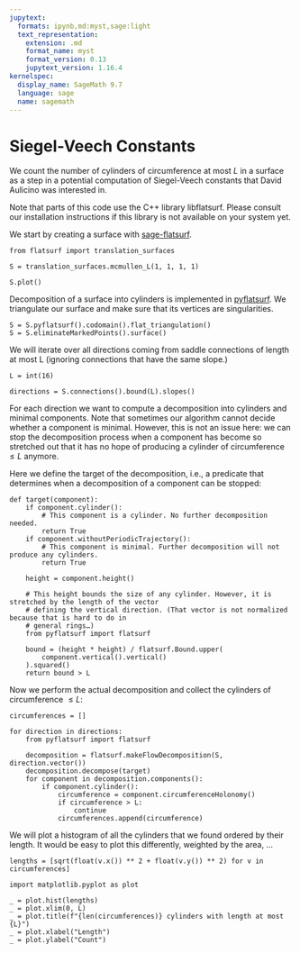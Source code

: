 ```yaml
---
jupytext:
  formats: ipynb,md:myst,sage:light
  text_representation:
    extension: .md
    format_name: myst
    format_version: 0.13
    jupytext_version: 1.16.4
kernelspec:
  display_name: SageMath 9.7
  language: sage
  name: sagemath
---
```


# Siegel-Veech Constants

We count the number of cylinders of circumference at most $L$ in a surface as a
step in a potential computation of Siegel-Veech constants that David Aulicino
was interested in.

Note that parts of this code use the C++ library libflatsurf. Please consult
our installation instructions if this library is not available on your system yet.

We start by creating a surface with [sage-flatsurf](https://github.com/flatsurf/sage-flatsurf).

```{code-cell}
from flatsurf import translation_surfaces

S = translation_surfaces.mcmullen_L(1, 1, 1, 1)
```

```{code-cell}
S.plot()
```

Decomposition of a surface into cylinders is implemented in [pyflatsurf](https://github.com/flatsurf/flatsurf). We triangulate our surface and make sure that its vertices are singularities.

```{code-cell}
S = S.pyflatsurf().codomain().flat_triangulation()
S = S.eliminateMarkedPoints().surface()
```

We will iterate over all directions coming from saddle connections of length at most L (ignoring connections that have the same slope.)

```{code-cell}
L = int(16)

directions = S.connections().bound(L).slopes()
```

For each direction we want to compute a decomposition into cylinders and minimal components. Note that sometimes our algorithm cannot decide whether a component is minimal. However, this is not an issue here: we can stop the decomposition process when a component has become so stretched out that it has no hope of producing a cylinder of circumference $≤L$ anymore.

Here we define the target of the decomposition, i.e., a predicate that determines when a decomposition of a component can be stopped:

```{code-cell}
def target(component):
    if component.cylinder():
        # This component is a cylinder. No further decomposition needed.
        return True
    if component.withoutPeriodicTrajectory():
        # This component is minimal. Further decomposition will not produce any cylinders.
        return True

    height = component.height()

    # This height bounds the size of any cylinder. However, it is stretched by the length of the vector
    # defining the vertical direction. (That vector is not normalized because that is hard to do in
    # general rings…)
    from pyflatsurf import flatsurf

    bound = (height * height) / flatsurf.Bound.upper(
        component.vertical().vertical()
    ).squared()
    return bound > L
```

Now we perform the actual decomposition and collect the cylinders of circumference $≤L$:

```{code-cell}
circumferences = []

for direction in directions:
    from pyflatsurf import flatsurf

    decomposition = flatsurf.makeFlowDecomposition(S, direction.vector())
    decomposition.decompose(target)
    for component in decomposition.components():
        if component.cylinder():
            circumference = component.circumferenceHolonomy()
            if circumference > L:
                continue
            circumferences.append(circumference)
```

We will plot a histogram of all the cylinders that we found ordered by their length. It would be easy to plot this differently, weighted by the area, …

```{code-cell}
lengths = [sqrt(float(v.x()) ** 2 + float(v.y()) ** 2) for v in circumferences]

import matplotlib.pyplot as plot

_ = plot.hist(lengths)
_ = plot.xlim(0, L)
_ = plot.title(f"{len(circumferences)} cylinders with length at most {L}")
_ = plot.xlabel("Length")
_ = plot.ylabel("Count")
```
